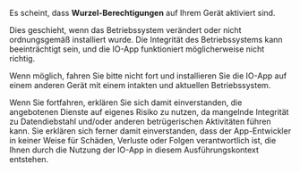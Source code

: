 Es scheint, dass **Wurzel-Berechtigungen** auf Ihrem Gerät aktiviert sind.

Dies geschieht, wenn das Betriebssystem verändert oder nicht ordnungsgemäß installiert wurde. Die Integrität des Betriebssystems kann beeinträchtigt sein, und die IO-App funktioniert möglicherweise nicht richtig.

Wenn möglich, fahren Sie bitte nicht fort und installieren Sie die IO-App auf einem anderen Gerät mit einem intakten und aktuellen Betriebssystem.

Wenn Sie fortfahren, erklären Sie sich damit einverstanden, die angebotenen Dienste auf eigenes Risiko zu nutzen, da mangelnde Integrität zu Datendiebstahl und/oder anderen betrügerischen Aktivitäten führen kann. Sie erklären sich ferner damit einverstanden, dass der App-Entwickler in keiner Weise für Schäden, Verluste oder Folgen verantwortlich ist, die Ihnen durch die Nutzung der IO-App in diesem Ausführungskontext entstehen.
